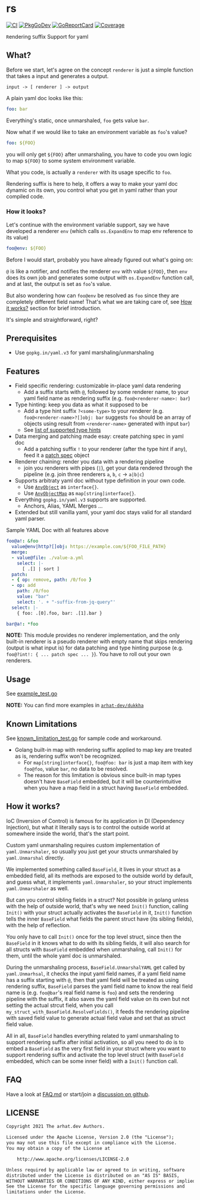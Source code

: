 # rs

[![CI](https://github.com/arhat-dev/rs/workflows/CI/badge.svg)](https://github.com/arhat-dev/rs/actions?query=workflow%3ACI)
[![PkgGoDev](https://pkg.go.dev/badge/arhat.dev/rs)](https://pkg.go.dev/arhat.dev/rs)
[![GoReportCard](https://goreportcard.com/badge/arhat.dev/rs)](https://goreportcard.com/report/arhat.dev/rs)
[![Coverage](https://badge.arhat.dev/sonar/coverage/arhat-dev_rs?branch=master&token=563ff8cf318c9303285b4dd4eeb0c660)](https://sonar.arhat.dev/dashboard?id=arhat-dev_rs)

`R`endering `S`uffix Support for yaml

## What?

Before we start, let's agree on the concept `renderer` is just a simple function that takes a input and generates a output.

```text
input -> [ renderer ] -> output
```

A plain yaml doc looks like this:

```yaml
foo: bar
```

Everything's static, once unmarshaled, `foo` gets value `bar`.

Now what if we would like to take an environment variable as `foo`'s value?

```yaml
foo: ${FOO}
```

you will only get `${FOO}` after unmarshaling, you have to code you own logic to map `${FOO}` to some system environment variable.

What you code, is actually a `renderer` with its usage specific to `foo`.

Rendering suffix is here to help, it offers a way to make your yaml doc dynamic on its own, you control what you get in yaml rather than your compiled code.

### How it looks?

Let's continue with the environment variable support, say we have developed a renderer `env` (which calls `os.ExpandEnv` to map env reference to its value)

```yaml
foo@env: ${FOO}
```

Before I would start, probably you have already figured out what's going on:

`@` is like a notifier, and notifies the renderer `env` with value `${FOO}`, then `env` does its own job and generates some output with `os.ExpandEnv` function call, and at last, the output is set as `foo`'s value.

But also wondering how can `foo@env` be resolved as `foo` since they are completely different field name! That's what we are taking care of, see [How it works?](#how-it-works) section for brief introduction.

It's simple and straightforward, right?

## Prerequisites

- Use `gopkg.in/yaml.v3` for yaml marshaling/unmarshaling

## Features

- Field specific rendering: customizable in-place yaml data rendering
  - Add a suffix starts with `@`, followed by some renderer name, to your yaml field name as rendering suffix (e.g. `foo@<renderer-name>: bar`)
- Type hinting: keep you data as what it supposed to be
  - Add a type hint suffix `?<some-type>` to your renderer (e.g. `foo@<renderer-name>?[]obj: bar` suggests `foo` should be an array of objects using result from `<renderer-name>` generated with input `bar`)
  - See [list of supported type hints](https://github.com/arhat-dev/rs/blob/v0.4.0/typehint.go#L24)
- Data merging and patching made esay: create patching spec in yaml doc
  - Add a patching suffix `!` to your renderer (after the type hint if any), feed it a [patch spec](https://pkg.go.dev/arhat.dev/rs#PatchSpec) object
- Renderer chaining: render you data with a rendering pipeline
  - join you renderers with pipes (`|`), get your data rendered through the pipeline (e.g. join three renderers `a`, `b`, `c` -> `a|b|c`)
- Supports arbitraty yaml doc without type definition in your own code.
  - Use [`AnyObject`](https://pkg.go.dev/arhat.dev/rs#AnyObject) as `interface{}`.
  - Use [`AnyObjectMap`](https://pkg.go.dev/arhat.dev/rs#AnyObjectMap) as `map[string]interface{}`.
- Everything `gopkg.in/yaml.v3` supports are supported.
  - Anchors, Alias, YAML Merges ...
- Extended but still vanilla yaml, your yaml doc stays valid for all standard yaml parser.

Sample YAML Doc with all features above

```yaml
foo@a!: &foo
  value@env|http?[]obj: https://example.com/${FOO_FILE_PATH}
  merge:
  - value@file: ./value-a.yml
    select: |-
      [ .[] | sort ]
  patch:
  - { op: remove, path: /0/foo }
  - op: add
    path: /0/foo
    value: "bar"
    select: '. + "-suffix-from-jq-query"'
  select: |-
    { foo: .[0].foo, bar: .[1].bar }

bar@a!: *foo
```

__NOTE:__ This module provides no renderer implementation, and the only built-in renderer is a pseudo renderer with empty name that skips rendering (output is what input is) for data patching and type hinting purpose (e.g. `foo@?int!: { ... patch spec ... }`). You have to roll out your own renderers.

## Usage

See [example_test.go](./example_test.go)

__NOTE:__ You can find more examples in [`arhat-dev/dukkha`](https://github.com/arhat-dev/dukkha)

## Known Limitations

See [known_limitation_test.go](./known_limitation_test.go) for sample code and workaround.

- Golang built-in map with rendering suffix applied to map key are treated as is, rendering suffix won't be recognized.
  - For `map[string]interface{}`, `foo@foo: bar` is just a map item with key `foo@foo`, value `bar`, no data to be resolved.
  - The reason for this limitation is obvious since built-in map types doesn't have `BaseField` embedded, but it will be counterintuitive when you have a map field in a struct having `BaseField` embedded.

## How it works?

IoC (Inversion of Control) is famous for its application in DI (Dependency Injection), but what it literally says is to control the outside world at somewhere inside the world, that's the start point.

Custom yaml unmarshaling requires custom implementation of `yaml.Unmarshaler`, so usually you just get your structs unmarshaled by `yaml.Unmarshal` directly.

We implemented something called `BaseField`, it lives in your struct as a embedded field, all its methods are exposed to the outside world by default, and guess what, it implements `yaml.Unmarshaler`, so your struct implements `yaml.Unmarshaler` as well.

But can you control sibling fields in a struct? Not possible in golang unless with the help of outside world, that's why we need `Init()` function, calling `Init()` with your struct actually activates the `BaseField` in it, `Init()` function tells the inner `BaseField` what fields the parent struct have (its sibling fields), with the help of reflection.

You only have to call `Init()` once for the top level struct, since then the `BaseField` in it knows what to do with its sibling fields, it will also search for all structs with `BaseField` embedded when unmarshaling, call `Init()` for them, until the whole yaml doc is unmarshaled.

During the unmarshaling process, `BaseField.UnmarshalYAML` get called by `yaml.Unmarhsal`, it checks the input yaml field names, if a yaml field name has a suffix starting with `@`, then that yaml field will be treated as using rendering suffix, `BaseField` parses the yaml field name to know the real field name is (e.g. `foo@bar`'s real field name is `foo`) and sets the rendering pipeline with the suffix, it also saves the yaml field value on its own but not setting the actual strcut field, when you call `my_struct_with_BaseField.ResolveFields()`, it feeds the rendering pipeline with saved field value to generate actual field value and set that as struct field value.

All in all, `BaseField` handles everything related to yaml unmarshaling to support rendering suffix after initial activation, so all you need to do is to embed a `BaseField` as the very first field in your struct where you want to support rendering suffix and activate the top level struct (with `BaseField` embedded, which can be some inner field) with a `Init()` function call.

## FAQ

Have a look at [FAQ.md](./FAQ.md) or start/join a [discussion on github](https://github.com/arhat-dev/rs/discussions).

## LICENSE

```txt
Copyright 2021 The arhat.dev Authors.

Licensed under the Apache License, Version 2.0 (the "License");
you may not use this file except in compliance with the License.
You may obtain a copy of the License at

    http://www.apache.org/licenses/LICENSE-2.0

Unless required by applicable law or agreed to in writing, software
distributed under the License is distributed on an "AS IS" BASIS,
WITHOUT WARRANTIES OR CONDITIONS OF ANY KIND, either express or implied.
See the License for the specific language governing permissions and
limitations under the License.
```

